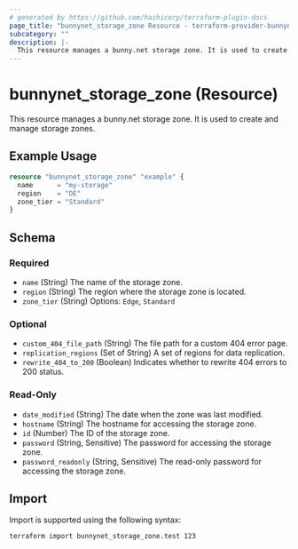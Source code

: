 ```yaml
---
# generated by https://github.com/hashicorp/terraform-plugin-docs
page_title: "bunnynet_storage_zone Resource - terraform-provider-bunnynet"
subcategory: ""
description: |-
  This resource manages a bunny.net storage zone. It is used to create and manage storage zones.
---
```


# bunnynet_storage_zone (Resource)

This resource manages a bunny.net storage zone. It is used to create and manage storage zones.

## Example Usage

```terraform
resource "bunnynet_storage_zone" "example" {
  name      = "my-storage"
  region    = "DE"
  zone_tier = "Standard"
}
```

<!-- schema generated by tfplugindocs -->
## Schema

### Required

- `name` (String) The name of the storage zone.
- `region` (String) The region where the storage zone is located.
- `zone_tier` (String) Options: `Edge`, `Standard`

### Optional

- `custom_404_file_path` (String) The file path for a custom 404 error page.
- `replication_regions` (Set of String) A set of regions for data replication.
- `rewrite_404_to_200` (Boolean) Indicates whether to rewrite 404 errors to 200 status.

### Read-Only

- `date_modified` (String) The date when the zone was last modified.
- `hostname` (String) The hostname for accessing the storage zone.
- `id` (Number) The ID of the storage zone.
- `password` (String, Sensitive) The password for accessing the storage zone.
- `password_readonly` (String, Sensitive) The read-only password for accessing the storage zone.

## Import

Import is supported using the following syntax:

```shell
terraform import bunnynet_storage_zone.test 123
```

